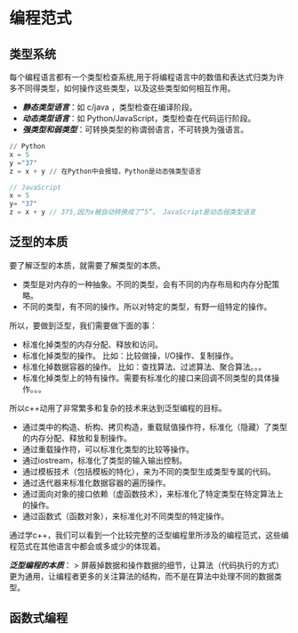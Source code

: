 # 编程范式

## 类型系统

每个编程语言都有一个类型检查系统,用于将编程语言中的数值和表达式归类为许多不同得类型，如何操作这些类型，以及这些类型如何相互作用。  

- ***静态类型语言***：如 c/java ，类型检查在编译阶段。
- ***动态类型语言***：如 Python/JavaScript，类型检查在代码运行阶段。
- ***强类型和弱类型***：可转换类型的称谓弱语言，不可转换为强语言。

``` Python
// Python 
x = 5
y ="37"
z = x + y // 在Python中会报错，Python是动态强类型语言

```
```JavaScript
// JavaScript
x = 5
y= "37"
z = x + y // 375,因为x被自动转换成了“5”。 JavaScript是动态弱类型语言

```

## 泛型的本质

要了解泛型的本质，就需要了解类型的本质。

- 类型是对内存的一种抽象。不同的类型，会有不同的内存布局和内存分配策略。
- 不同的类型，有不同的操作。所以对特定的类型，有野一组特定的操作。

所以，要做到泛型，我们需要做下面的事：

- 标准化掉类型的内存分配、释放和访问。
- 标准化掉类型的操作。 比如：比较做操，I/O操作、复制操作。
- 标准化掉数据容器的操作。 比如：查找算法、过滤算法、聚合算法。。。
- 标准化掉类型上的特有操作。需要有标准化的接口来回调不同类型的具体操作。。。

所以c++动用了非常繁多和复杂的技术来达到泛型编程的目标。

- 通过类中的构造、析构、拷贝构造，重载赋值操作符，标准化（隐藏）了类型的内存分配、释放和复制操作。
- 通过重载操作符，可以标准化类型的比较等操作。
- 通过iostream，标准化了类型的输入输出控制。
- 通过模板技术（包括模板的特化），来为不同的类型生成类型专属的代码。
- 通过迭代器来标准化数据容器的遍历操作。
- 通过面向对象的接口依赖（虚函数技术），来标准化了特定类型在特定算法上的操作。
- 通过函数式（函数对象），来标准化对不同类型的特定操作。

通过学c++，我们可以看到一个比较完整的泛型编程里所涉及的编程范式，这些编程范式在其他语言中都会或多或少的体现着。

***泛型编程的本质***：
    > 屏蔽掉数据和操作数据的细节，让算法（代码执行的方式）更为通用，让编程者更多的关注算法的结构，而不是在算法中处理不同的数据类型。

## 函数式编程

